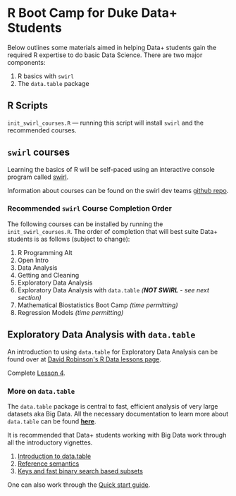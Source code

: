 # R Boot Camp for Duke Data+ Students

Below outlines some materials aimed in helping Data+ students gain the required R expertise to do basic Data Science. There are two major components:

1. R basics with `swirl`
2. The `data.table` package

## R Scripts

`init_swirl_courses.R` — running this script will install `swirl` and the recommended courses.

## `swirl` courses

Learning the basics of R will be self-paced using an interactive console program called [swirl](http://swirlstats.com/). 

Information about courses can be found on the swirl dev teams [github repo](https://github.com/swirldev/swirl_courses#swirl-courses).

### Recommended `swirl` Course Completion Order

The following courses can be installed by running the `init_swirl_courses.R`. The order of completion that will best suite Data+ students is as follows (subject to change):

1. R Programming Alt
4. Open Intro
2. Data Analysis
6. Getting and Cleaning
7. Exploratory Data Analysis
8. Exploratory Data Analysis with `data.table` *(__NOT SWIRL__ - see next section)*
3. Mathematical Biostatistics Boot Camp *(time permitting)*
5. Regression Models *(time permitting)*

## Exploratory Data Analysis with `data.table`

An introduction to using `data.table` for Exploratory Data Analysis can be found over at [David Robinson's R Data lessons page](http://varianceexplained.org/RData/).

Complete [Lesson 4](http://varianceexplained.org/RData/lessons/lesson4/).

### More on `data.table`

The `data.table` package is central to fast, efficient analysis of very large datasets aka Big Data. All the necessary documentation to learn more about `data.table` can be found [**here**](https://github.com/Rdatatable/data.table/wiki/Getting-started).

It is recommended that Data+ students working with Big Data work through all the introductory vignettes.

1. [Introduction to data.table](https://rawgit.com/wiki/Rdatatable/data.table/vignettes/datatable-intro-vignette.html)
1. [Reference semantics](https://rawgit.com/wiki/Rdatatable/data.table/vignettes/datatable-reference-semantics.html)
1. [Keys and fast binary search based subsets](https://rawgit.com/wiki/Rdatatable/data.table/vignettes/datatable-keys-fast-subset.html)

One can also work through the [Quick start guide](https://github.com/Rdatatable/data.table/wiki/vignettes/datatable-intro.pdf).